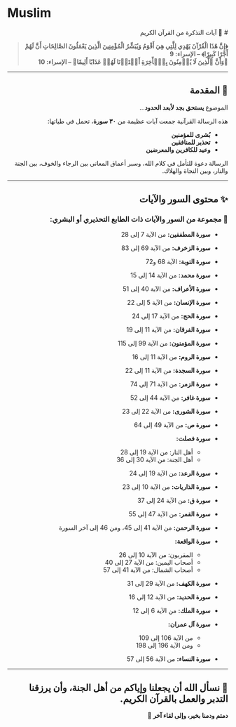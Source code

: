 # Muslim
<div dir="rtl">
    # 📖 آيات التذكرة من القرآن الكريم

> **﴿إِنَّ هَٰذَا الْقُرْآنَ يَهْدِي لِلَّتِي هِيَ أَقْوَمُ وَيُبَشِّرُ الْمُؤْمِنِينَ الَّذِينَ يَعْمَلُونَ الصَّالِحَاتِ أَنَّ لَهُمْ أَجْرًا كَبِيرًا﴾ – الإسراء: 9**  
> **﴿وَأَنَّ ٱلَّذِينَ لَا يُؤۡمِنُونَ بِٱلۡأٓخِرَةِ أَعۡتَدۡنَا لَهُمۡ عَذَابًا أَلِيمٗا﴾ – الإسراء: 10**

---

## 🌿 المقدمة

الموضوع **يستحق بجد لأبعد الحدود**...

هذه الرسالة القرآنية جمعت آيات عظيمة من **٣٠ سورة**، تحمل في طياتها:

- **بُشرى للمؤمنين**  
- **تحذير للمنافقين**  
- **وعيد للكافرين والمعرضين**

الرسالة دعوة للتأمل في كلام الله، وسبر أعماق المعاني بين الرجاء والخوف، بين الجنة والنار، وبين النجاة والهلاك.

---

## ✨ محتوى السور والآيات

### 📌 مجموعة من السور والآيات ذات الطابع التحذيري أو البشري:

- **سورة المطففين:** من الآية 7 إلى 28  
- **سورة الزخرف:** من الآية 69 إلى 83  
- **سورة التوبة:** الآية 68 و72  
- **سورة محمد:** من الآية 14 إلى 15  
- **سورة الأعراف:** من الآية 40 إلى 51  
- **سورة الإنسان:** من الآية 5 إلى 22  
- **سورة الحج:** من الآية 17 إلى 24  
- **سورة الفرقان:** من الآية 11 إلى 19  
- **سورة المؤمنون:** من الآية 99 إلى 115  
- **سورة الروم:** من الآية 11 إلى 16  
- **سورة السجدة:** من الآية 11 إلى 22  
- **سورة الزمر:** من الآية 71 إلى 74  
- **سورة غافر:** من الآية 44 إلى 52  
- **سورة الشورى:** من الآية 22 إلى 23  
- **سورة ص:** من الآية 49 إلى 64  
- **سورة فصلت:**
  - أهل النار: من الآية 19 إلى 28  
  - أهل الجنة: من الآية 30 إلى 36

- **سورة الرعد:** من الآية 19 إلى 24

- **سورة الذاريات:** من الآية 10 إلى 23  
- **سورة ق:** من الآية 24 إلى 37  
- **سورة القمر:** من الآية 47 إلى 55  
- **سورة الرحمن:** من الآية 41 إلى 45، ومن 46 إلى آخر السورة  
- **سورة الواقعة:**
  - المقربون: من الآية 10 إلى 26  
  - أصحاب اليمين: من الآية 27 إلى 40  
  - أصحاب الشمال: من الآية 41 إلى 57  
- **سورة الكهف:** من الآية 29 إلى 31  
- **سورة الحديد:** من الآية 12 إلى 16  
- **سورة الملك:** من الآية 6 إلى 12  
- **سورة آل عمران:**
  - من الآية 106 إلى 109  
  - ومن الآية 196 إلى 198  
- **سورة النساء:** من الآية 56 إلى 57  

---

## 🤲 نسأل الله أن يجعلنا وإياكم من أهل الجنة، وأن يرزقنا التدبر والعمل بالقرآن الكريم.

**دمتم ودمنا بخير، وإلى لقاء آخر 🌿**
